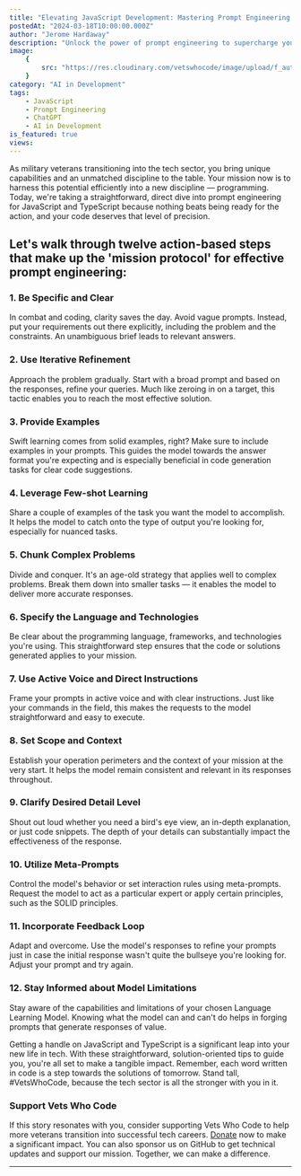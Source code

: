 ```yaml
---
title: "Elevating JavaScript Development: Mastering Prompt Engineering with ChatGPT"
postedAt: "2024-03-18T10:00:00.000Z"
author: "Jerome Hardaway"
description: "Unlock the power of prompt engineering to supercharge your JavaScript projects. Learn how to craft effective prompts for ChatGPT that enhance code quality, streamline workflows, and unlock innovative solutions."
image:
    {
        src: "https://res.cloudinary.com/vetswhocode/image/upload/f_auto,q_auto,g_auto/v1710798627/elevating-javascript-development-mastering-prompt-engineering-with-chatGPT_fdj63k.jpg",
    }
category: "AI in Development"
tags:
    - JavaScript
    - Prompt Engineering
    - ChatGPT
    - AI in Development
is_featured: true
views:
---
```


As military veterans transitioning into the tech sector, you bring unique capabilities and an unmatched discipline to the table. Your mission now is to harness this potential efficiently into a new discipline — programming. Today, we're taking a straightforward, direct dive into prompt engineering for JavaScript and TypeScript because nothing beats being ready for the action, and your code deserves that level of precision.

## Let's walk through twelve action-based steps that make up the 'mission protocol' for effective prompt engineering:

### 1. Be Specific and Clear

In combat and coding, clarity saves the day. Avoid vague prompts. Instead, put your requirements out there explicitly, including the problem and the constraints. An unambiguous brief leads to relevant answers.

### 2. Use Iterative Refinement

Approach the problem gradually. Start with a broad prompt and based on the responses, refine your queries. Much like zeroing in on a target, this tactic enables you to reach the most effective solution.

### 3. Provide Examples

Swift learning comes from solid examples, right? Make sure to include examples in your prompts. This guides the model towards the answer format you're expecting and is especially beneficial in code generation tasks for clear code suggestions.

### 4. Leverage Few-shot Learning

Share a couple of examples of the task you want the model to accomplish. It helps the model to catch onto the type of output you're looking for, especially for nuanced tasks.

### 5. Chunk Complex Problems

Divide and conquer. It's an age-old strategy that applies well to complex problems. Break them down into smaller tasks — it enables the model to deliver more accurate responses.

### 6. Specify the Language and Technologies

Be clear about the programming language, frameworks, and technologies you're using. This straightforward step ensures that the code or solutions generated applies to your mission.

### 7. Use Active Voice and Direct Instructions

Frame your prompts in active voice and with clear instructions. Just like your commands in the field, this makes the requests to the model straightforward and easy to execute.

### 8. Set Scope and Context

Establish your operation perimeters and the context of your mission at the very start. It helps the model remain consistent and relevant in its responses throughout.

### 9. Clarify Desired Detail Level

Shout out loud whether you need a bird's eye view, an in-depth explanation, or just code snippets. The depth of your details can substantially impact the effectiveness of the response.

### 10. Utilize Meta-Prompts

Control the model's behavior or set interaction rules using meta-prompts. Request the model to act as a particular expert or apply certain principles, such as the SOLID principles.

### 11. Incorporate Feedback Loop

Adapt and overcome. Use the model's responses to refine your prompts just in case the initial response wasn't quite the bullseye you're looking for. Adjust your prompt and try again.

### 12. Stay Informed about Model Limitations

Stay aware of the capabilities and limitations of your chosen Language Learning Model. Knowing what the model can and can't do helps in forging prompts that generate responses of value.

Getting a handle on JavaScript and TypeScript is a significant leap into your new life in tech. With these straightforward, solution-oriented tips to guide you, you're all set to make a tangible impact. Remember, each word written in code is a step towards the solutions of tomorrow. Stand tall, #VetsWhoCode, because the tech sector is all the stronger with you in it.

### Support Vets Who Code

If this story resonates with you, consider supporting Vets Who Code to help more veterans transition into successful tech careers. [Donate](https://vetswhocode.io/donate) now to make a significant impact. You can also sponsor us on GitHub to get technical updates and support our mission. Together, we can make a difference.

---
